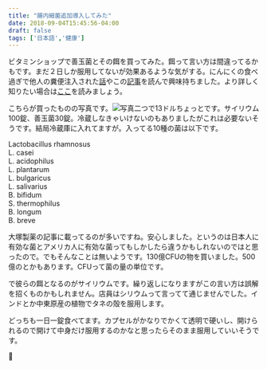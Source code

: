 ```yaml
---
title: "腸内細菌追加導入してみた"
date: 2018-09-04T15:45:56-04:00
draft: false
tags: ['日本語','健康']
---
```


ビタミンショップで善玉菌とその餌を買ってみた。餌って言い方は間違ってるかもです。まだ２日しか服用してないが効果あるような気がする。にんにくの食べ過ぎで他人の糞便注入された[話](https://togetter.com/li/1245767)やこの[記事](https://paiza.hatenablog.com/entry/2018/08/28/%E4%B8%8D%E5%81%A5%E5%BA%B7%E3%82%A8%E3%83%B3%E3%82%B8%E3%83%8B%E3%82%A2%E3%81%8C3%E3%83%B6%E6%9C%88%E3%81%A0%E3%81%91%E9%A3%9F%E4%BA%8B%E3%81%AB%E6%B0%97%E3%82%92%E3%81%A4%E3%81%91%E3%81%9F%E3%82%89)を読んで興味持ちました。より詳しく知りたい場合は[ここ](http://www.otsuka-chilled.co.jp/power/probiotics/page2.html)を読みましょう。

こちらが買ったものの写真です。![写真](/images/IMG_20180903_192958.jpg)二つで13ドルちょっとです。サイリウム100錠、善玉菌30錠。冷蔵しなきゃいけないのもありましたがこれは必要ないそうです。結局冷蔵庫に入れてますが。入ってる10種の菌は以下です。

Lactobacillus rhamnosus  
L. casei  
L. acidophilus  
L. plantarum  
L. bulgaricus  
L. salivarius  
B. bifidum  
S. thermophilus  
B. longum  
B. breve  

大塚製薬の記事に載ってるのが多いですね。安心しました。というのは日本人に有効な菌とアメリカ人に有効な菌ってもしかしたら違うかもしれないのではと思ったので。でもそんなことは無いようです。130億CFUの物を買いました。500億のとかもあります。CFUって菌の量の単位です。

で彼らの餌となるのがサイリウムです。繰り返しになりますがこの言い方は誤解を招くものかもしれません。店員はシリウムって言ってて通じませんでした。インドとか中東原産の植物でタネの殻を服用します。

どっちも一日一錠食べてます。カプセルがかなりでかくて透明で硬いし、開けられるので開けて中身だけ服用するのかなと思ったらそのまま服用していいそうです。




